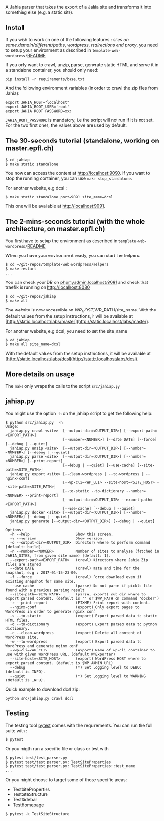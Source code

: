 A Jahia parser that takes the export of a Jahia site
and transforms it into something else (e.g. a static
site).

## Install

If you wish to work on one of the following features : *sites on same.domain/different/paths*, *wordpress*,  *redirections and proxy*, you need to setup your environment as described in `template-web-wordpress/`[README](https://github.com/epfl-idevelop/template-web-wordpress/blob/master/README.md)

If you only want to crawl, unzip, parse, generate static HTML and serve it in a standalone container, you should only need:

```
pip install -r requirements/base.txt
```

And the following environment variables (in order to crawl the zip files from Jahia):

```
export JAHIA_HOST="localhost"
export JAHIA_ROOT_USER='root'
export JAHIA_ROOT_PASSWORD=xxx
```

`JAHIA_ROOT_PASSWORD` is mandatory, i.e the script will not run if it is not set. For the two first ones, the values above are used by default.

## The 30-seconds tutorial (standalone, working on master.epfl.ch)

```
$ cd jahiap
$ make static standalone
```

You now can access the content at [http://localhost:9090](http://localhost:9090). If you want to stop the running container, you can use `make stop_standalone`.

For another website, e.g dcsl :

```
$ make static standalone port=9091 site_name=dcsl
```

This one will be available at [http://localhost:9091](http://localhost:9091).


## The 2-mins-seconds tutorial (with the whole architecture, on master.epfl.ch)

You first have to setup the environment as described in `template-web-wordpress/`[README](https://github.com/epfl-idevelop/template-web-wordpress/blob/master/README.md)

When you have your environment ready, you can start the helpers:

```
$ cd ~/git-repos/template-web-wordpress/helpers
$ make restart
...
```

You can check your DB on [phpmyadmin.localhost:8081](http://phpmyadmin.localhost:8081) and check that traefik is running on [http://localhost:8080](http://localhost:8080)

```
$ cd ~/git-repos/jahiap
$ make all
```

The website is now accessible on $WP_HOST/$WP_PATH/site_name. With the default values from the setup instructions, it will be available at [http://static.localhost/labs/master](http://static.localhost/labs/master).


For another website, e.g dcsl, you need to set the site_name

```
$ cd jahiap
$ make all site_name=dcsl
```

With the default values from the setup instructions, it will be available at [http://static.localhost/labs/dcsl](http://static.localhost/labs/dcsl).


## More details on usage

The `make` only wraps the calls to the script `src/jahiap.py`


## jahiap.py

You might use the option `-h` on the jahiap script to get the following help:

```
$ python src/jahiap.py  -h
Usage:
  jahiap.py crawl <site>  [--output-dir=<OUTPUT_DIR>] [--export-path=<EXPORT_PATH>]
                          [--number=<NUMBER>] [--date DATE] [--force] [--debug | --quiet]
  jahiap.py unzip <site>  [--output-dir=<OUTPUT_DIR>] [--number=<NUMBER>] [--debug | --quiet]
  jahiap.py parse <site>  [--output-dir=<OUTPUT_DIR>] [--number=<NUMBER>] [--print-report]
                          [--debug | --quiet] [--use-cache] [--site-path=<SITE_PATH>]
  jahiap.py export <site> [--clean-wordpress | --to-wordpress | --nginx-conf]
                          [--wp-cli=<WP_CLI> --site-host=<SITE_HOST> --site-path=<SITE_PATH>]
                          [--to-static --to-dictionary --number=<NUMBER> --print-report]
                          [--output-dir=<OUTPUT_DIR> --export-path=<EXPORT_PATH>]
                          [--use-cache] [--debug | --quiet]
  jahiap.py docker <site> [--output-dir=<OUTPUT_DIR>] [--number=<NUMBER>] [--debug | --quiet]
  jahiap.py generate [--output-dir=<OUTPUT_DIR>] [--debug | --quiet]

Options:
  -h --help                     Show this screen.
  -v --version                  Show version.
  -o --output-dir=<OUTPUT_DIR>  Directory where to perform command [default: build].
  -n --number=<NUMBER>          Number of sites to analyse (fetched in JAHIA_SITES, from given site name) [default: 1].
  --export-path=<EXPORT_PATH>   (crawl) Directory where Jahia Zip files are stored
  --date DATE                   (crawl) Date and time for the snapshot, e.g : 2017-01-15-23-00.
  -f --force                    (crawl) Force download even if existing snapshot for same site.
  --use-cache                   (parse) Do not parse if pickle file found with a previous parsing result
  --site-path=<SITE_PATH>       (parse, export) sub dir where to export parsed content. (default is '' or $WP_PATH on command 'docker')
  -r --print-report             (FIXME) Print report with content.
  --nginx-conf                  (export) Only export pages to WordPress in order to generate nginx conf
  -s --to-static                (export) Export parsed data to static HTML files.
  -d --to-dictionary            (export) Export parsed data to python dictionary.
  -c --clean-wordpress          (export) Delete all content of WordPress site.
  -w --to-wordpress             (export) Export parsed data to WordPress and generate nginx conf
  --wp-cli=<WP_CLI>             (export) Name of wp-cli container to use with given WordPress URL. (default WPExporter)
  --site-host=<SITE_HOST>       (export) WordPress HOST where to export parsed content. (default is $WP_ADMIN_URL)
  --debug                       (*) Set logging level to DEBUG (default is INFO).
  --quiet                       (*) Set logging level to WARNING (default is INFO).
```

Quick example to download dcsl zip:

```
python src/jahiap.py crawl dcsl
```

## Testing

The testing tool [pytest](https://docs.pytest.org/en/latest/contents.html) comes with the requirements. You can run the full suite with :

```
$ pytest
```

Or you migth run a specific file or class or test with

```
$ pytest test/test_parser.py
$ pytest test/test_parser.py::TestSiteProperties
$ pytest test/test_parser.py::TestSiteProperties::test_name
...
```

Or you might choose to target some of those specific areas:

* TestSiteProperties
* TestSiteStructure
* TestSidebar
* TestHomepage


```
$ pytest -k TestSiteStructure
```
